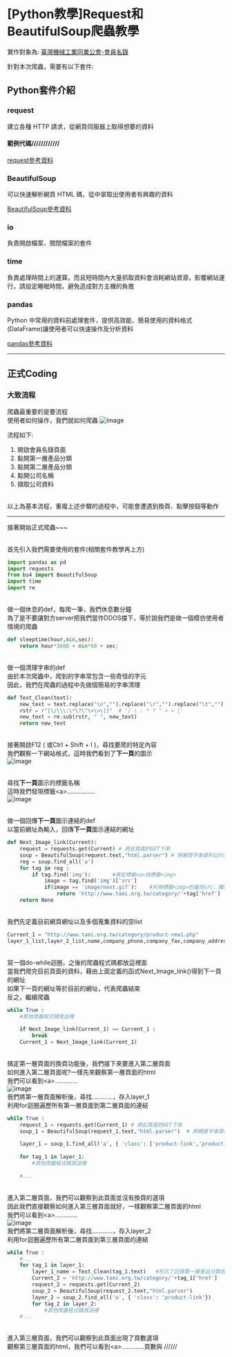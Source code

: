 # [Python教學]Request和BeautifulSoup爬蟲教學

實作對象為: [臺灣機械工業同業公會-會員名錄](http://www.tami.org.tw/category/product-new1.php)

針對本次爬蟲，需要有以下套件:

## Python套件介紹

### request
建立各種 HTTP 請求，從網頁伺服器上取得想要的資料
####  範例代碼////////////

[request參考資料](https://blog.gtwang.org/programming/python-requests-module-tutorial/)

### BeautifulSoup
可以快速解析網頁 HTML 碼，從中翠取出使用者有興趣的資料

[BeautifulSoup參考資料](https://blog.gtwang.org/programming/python-beautiful-soup-module-scrape-web-pages-tutorial/)

### io
負責開啟檔案、關閉檔案的套件
### time
負責處理時間上的運算。而且短時間內大量抓取資料會消耗網站資源，影響網站運行，請設定睡眠時間，避免造成對方主機的負擔
### pandas
Python 中常用的資料前處理套件，提供高效能、簡易使用的資料格式(DataFrame)讓使用者可以快速操作及分析資料

[pandas參考資料](https://oranwind.org/python-pandas-ji-chu-jiao-xue/)

***

## 正式Coding

### 大致流程
爬蟲最重要的是要流程
<br>使用者如何操作，我們就如何爬蟲
![image](readme_data/1.gif)

流程如下:
  1. 開啟會員名錄頁面
  2. 點開第一層產品分類
  3. 點開第二層產品分類
  4. 點開公司名稱
  5. 擷取公司資料

<br>以上為基本流程，重複上述步驟的過程中，可能會遭遇到換頁、點擊按鈕等動作

***
接著開始正式爬蟲~~~

<br>首先引入我們需要使用的套件(相關套件教學再上方)
``` python
import pandas as pd
import requests
from bs4 import BeautifulSoup
import time
import re
```

<br>做一個休息的def，每爬一筆，我們休息數分鐘
<br>為了是不要讓對方server把我們當作DDOS擋下，等於說我們是做一個模仿使用者情境的爬蟲
``` python
def sleeptime(hour,min,sec):
    return hour*3600 + min*60 + sec;
```

<br>做一個清理字串的def
<br>由於本次爬蟲中，爬到的字串常包含一些奇怪的字元
<br>因此，我們在爬蟲的過程中先做個簡易的字串清理
``` python
def Text_Clean(text):
    new_text = text.replace("\n","").replace("\r","").replace("\t","").replace(" ","").replace('\xa0', ' ')
    rstr = r"[\/\\\:\*\?\"\<\>\|]"  # '/ \ : * ? " < > |'
    new_text = re.sub(rstr, " ", new_text)
    return new_text
```

<br>接著開啟F12 ( 或Ctrl + Shift + I )，尋找要爬的特定內容
<br>我們觀察一下網站格式，這時我們看到了**下一頁**的圖示
<br>![image](readme_data/2.png)

<br>尋找**下一頁**圖示的標籤名稱
<br>這時我們發現標籤&lt;a&gt;................
<br>![image](readme_data/3.png)

<br>做一個回傳**下一頁**圖示連結的def
<br>以當前網址為輸入，回傳**下一頁**圖示連結的網址
``` python
def Next_Image_link(Current):
    request = requests.get(Current) # 將此頁面的GET下來
    soup = BeautifulSoup(request.text,"html.parser") # 將網頁字串資料以html.parser解析
    reg = soup.find_all('a')
    for tag in reg :
        if tag.find('img'):       #再從標籤<a>找標籤<img>
            image = tag.find('img')['src']
            if(image == 'image/next.gif'):    #利用標籤<img>的屬性src，確認是否是我們要找的圖
                return 'http://www.tami.org.tw/category/'+tag['href']   #確認後，回傳該標籤<a>的屬性href(網頁連結)
    return None
```
<br>我們先定義目前網頁網址以及多個蒐集資料的空list
```python
Current_1 = "http://www.tami.org.tw/category/product-new1.php"
layer_1_list,layer_2_list,name,company_phone,company_fax,company_address,factory_phone,factory_fax,factory_address,company_url,capital,email,employee,main_product = [],[],[],[],[],[],[],[],[],[],[],[],[],[]

```
<br>寫一個do-while迴圈，之後的爬蟲程式碼都放這裡面
<br>當我們爬完目前頁面的資料，藉由上面定義的函式Next_Image_link()得到下一頁的網址
<br>如果下一頁的網址等於目前的網址，代表爬蟲結束
<br>反之，繼續爬蟲
``` python
while True :
	#其他爬蟲程式碼放這裡
	
    if Next_Image_link(Current_1) == Current_1 :
        break   
    Current_1 = Next_Image_link(Current_1)
```

<br>搞定第一層頁面的換頁功能後，我們接下來要進入第二層頁面
<br>如何進入第二層頁面呢?一樣先來觀察第一層頁面的html
<br>我們可以看到&lt;a&gt;.............
<br>![image](readme_data/4.png)
<br>我們將第一層頁面解析後，尋找............，存入layer_1 
<br>利用for迴圈遍歷所有第一層頁面到第二層頁面的連結
``` python
while True :
    request_1 = requests.get(Current_1) # 將此頁面的GET下來
    soup_1 = BeautifulSoup(request_1.text,"html.parser")  # 將網頁字串資料以html.parser解析
    
    layer_1 = soup_1.find_all('a', { 'class': ['product-link','product-link2']})
    
    for tag_1 in layer_1:
		#其他爬蟲程式碼放這裡
	
    #...
```
<br>進入第二層頁面，我們可以觀察到此頁面並沒有換頁的選項
<br>因此我們直接觀察如何進入第三層頁面就好，一樣觀察第二層頁面的html
<br>我們可以看到&lt;a&gt;.............
<br>![image](readme_data/5.png)
<br>我們將第二層頁面解析後，尋找............，存入layer_2 
<br>利用for迴圈遍歷所有第二層頁面到第三層頁面的連結
``` python
while True :
	#...    
    for tag_1 in layer_1:       
        layer_1_name = Text_Clean(tag_1.text)   #別忘了記錄第一層產品分類名稱        
        Current_2 = 'http://www.tami.org.tw/category/'+tag_1['href']
        request_2 = requests.get(Current_2)
        soup_2 = BeautifulSoup(request_2.text,"html.parser")        
        layer_2 = soup_2.find_all('a', { 'class': 'product-link'})        
        for tag_2 in layer_2:
			#其他爬蟲程式碼放這裡
    #...
```
<br>進入第三層頁面，我們可以觀察到此頁面出現了頁數選項
<br>觀察第三層頁面的html，我們可以看到&lt;a&gt;.............頁數與
//////



